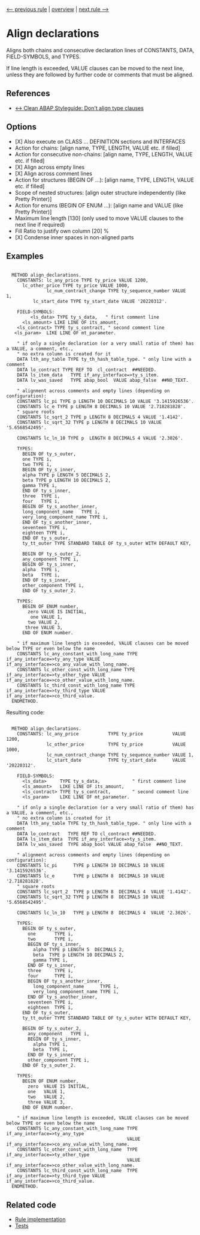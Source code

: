 [<-- previous rule](AlignAliasesForRule.md) | [overview](../rules.md) | [next rule -->](AlignAssignmentsRule.md)

# Align declarations

Aligns both chains and consecutive declaration lines of CONSTANTS, DATA, FIELD-SYMBOLS, and TYPES.

If line length is exceeded, VALUE clauses can be moved to the next line, unless they are followed by further code or comments that must be aligned.

## References

* [<-> Clean ABAP Styleguide: Don't align type clauses](https://github.com/SAP/styleguides/blob/main/clean-abap/CleanABAP.md#dont-align-type-clauses)

## Options

* \[X\] Also execute on CLASS ... DEFINITION sections and INTERFACES
* Action for chains: \[align name, TYPE, LENGTH, VALUE etc. if filled\]
* Action for consecutive non-chains: \[align name, TYPE, LENGTH, VALUE etc. if filled\]
* \[X\] Align across empty lines
* \[X\] Align across comment lines
* Action for structures \(BEGIN OF ...\): \[align name, TYPE, LENGTH, VALUE etc. if filled\]
* Scope of nested structures: \[align outer structure independently \(like Pretty Printer\)\]
* Action for enums \(BEGIN OF ENUM ...\): \[align name and VALUE \(like Pretty Printer\)\]
* Maximum line length \[130\] \(only used to move VALUE clauses to the next line if required\)
* Fill Ratio to justify own column \[20\] %
* \[X\] Condense inner spaces in non-aligned parts

## Examples


```ABAP

  METHOD align_declarations.
    CONSTANTS: lc_any_price TYPE ty_price VALUE 1200,
      lc_other_price TYPE ty_price VALUE 1000,
               lc_num_contract_change TYPE ty_sequence_number VALUE    1,
          lc_start_date TYPE ty_start_date VALUE '20220312'.

    FIELD-SYMBOLS: 
         <ls_data> TYPE ty_s_data,   " first comment line
      <ls_amount> LIKE LINE OF its_amount,
    <ls_contract> TYPE ty_s_contract, " second comment line
   <ls_param>  LIKE LINE OF mt_parameter.

    " if only a single declaration (or a very small ratio of them) has a VALUE, a comment, etc.,
    " no extra column is created for it
    DATA lth_any_table TYPE ty_th_hash_table_type. " only line with a comment
    DATA lo_contract TYPE REF TO  cl_contract  ##NEEDED.
    DATA ls_item_data   TYPE if_any_interface=>ty_s_item.
    DATA lv_was_saved   TYPE abap_bool  VALUE abap_false  ##NO_TEXT.

    " alignment across comments and empty lines (depending on configuration):
    CONSTANTS lc_pi TYPE p LENGTH 10 DECIMALS 10 VALUE '3.1415926536'.
    CONSTANTS lc_e TYPE p LENGTH 8 DECIMALS 10 VALUE '2.718281828'.
    " square roots
    CONSTANTS lc_sqrt_2 TYPE p LENGTH 8 DECIMALS 4 VALUE '1.4142'.
    CONSTANTS lc_sqrt_32 TYPE p LENGTH 8 DECIMALS 10 VALUE '5.6568542495'.

    CONSTANTS lc_ln_10 TYPE p  LENGTH 8 DECIMALS 4 VALUE '2.3026'.

    TYPES:
      BEGIN OF ty_s_outer,
      one TYPE i,
      two TYPE i,
      BEGIN OF ty_s_inner,
      alpha TYPE p LENGTH 5 DECIMALS 2,
      beta TYPE p LENGTH 10 DECIMALS 2,
      gamma TYPE i,
      END OF ty_s_inner,
      three  TYPE i,
      four   TYPE i,
      BEGIN OF ty_s_another_inner,
      long_component_name   TYPE i,
      very_long_component_name TYPE i,
      END OF ty_s_another_inner,
      seventeen TYPE i,
      eighteen TYPE i,
      END OF ty_s_outer,
      ty_tt_outer TYPE STANDARD TABLE OF ty_s_outer WITH DEFAULT KEY,

      BEGIN OF ty_s_outer_2,
      any_component TYPE i,
      BEGIN OF ty_s_inner,
      alpha  TYPE i,
      beta   TYPE i,
      END OF ty_s_inner,
      other_component TYPE i,
      END OF ty_s_outer_2.

    TYPES:
      BEGIN OF ENUM number,
        zero VALUE IS INITIAL,
         one VALUE 1,
        two VALUE 2,
       three VALUE 3,
      END OF ENUM number.

    " if maximum line length is exceeded, VALUE clauses can be moved below TYPE or even below the name
    CONSTANTS lc_any_constant_with_long_name TYPE if_any_interface=>ty_any_type VALUE if_any_interface=>co_any_value_with_long_name.
    CONSTANTS lc_other_const_with_long_name TYPE if_any_interface=>ty_other_type VALUE if_any_interface=>co_other_value_with_long_name.
    CONSTANTS lc_third_const_with_long_name TYPE if_any_interface=>ty_third_type VALUE if_any_interface=>co_third_value.
  ENDMETHOD.
```

Resulting code:

```ABAP

  METHOD align_declarations.
    CONSTANTS: lc_any_price           TYPE ty_price           VALUE 1200,
               lc_other_price         TYPE ty_price           VALUE 1000,
               lc_num_contract_change TYPE ty_sequence_number VALUE 1,
               lc_start_date          TYPE ty_start_date      VALUE '20220312'.

    FIELD-SYMBOLS:
      <ls_data>     TYPE ty_s_data,            " first comment line
      <ls_amount>   LIKE LINE OF its_amount,
      <ls_contract> TYPE ty_s_contract,        " second comment line
      <ls_param>    LIKE LINE OF mt_parameter.

    " if only a single declaration (or a very small ratio of them) has a VALUE, a comment, etc.,
    " no extra column is created for it
    DATA lth_any_table TYPE ty_th_hash_table_type. " only line with a comment
    DATA lo_contract   TYPE REF TO cl_contract ##NEEDED.
    DATA ls_item_data  TYPE if_any_interface=>ty_s_item.
    DATA lv_was_saved  TYPE abap_bool VALUE abap_false  ##NO_TEXT.

    " alignment across comments and empty lines (depending on configuration):
    CONSTANTS lc_pi      TYPE p LENGTH 10 DECIMALS 10 VALUE '3.1415926536'.
    CONSTANTS lc_e       TYPE p LENGTH 8  DECIMALS 10 VALUE '2.718281828'.
    " square roots
    CONSTANTS lc_sqrt_2  TYPE p LENGTH 8  DECIMALS 4  VALUE '1.4142'.
    CONSTANTS lc_sqrt_32 TYPE p LENGTH 8  DECIMALS 10 VALUE '5.6568542495'.

    CONSTANTS lc_ln_10   TYPE p LENGTH 8  DECIMALS 4  VALUE '2.3026'.

    TYPES:
      BEGIN OF ty_s_outer,
        one       TYPE i,
        two       TYPE i,
        BEGIN OF ty_s_inner,
          alpha TYPE p LENGTH 5  DECIMALS 2,
          beta  TYPE p LENGTH 10 DECIMALS 2,
          gamma TYPE i,
        END OF ty_s_inner,
        three     TYPE i,
        four      TYPE i,
        BEGIN OF ty_s_another_inner,
          long_component_name      TYPE i,
          very_long_component_name TYPE i,
        END OF ty_s_another_inner,
        seventeen TYPE i,
        eighteen  TYPE i,
      END OF ty_s_outer,
      ty_tt_outer TYPE STANDARD TABLE OF ty_s_outer WITH DEFAULT KEY,

      BEGIN OF ty_s_outer_2,
        any_component   TYPE i,
        BEGIN OF ty_s_inner,
          alpha TYPE i,
          beta  TYPE i,
        END OF ty_s_inner,
        other_component TYPE i,
      END OF ty_s_outer_2.

    TYPES:
      BEGIN OF ENUM number,
        zero  VALUE IS INITIAL,
        one   VALUE 1,
        two   VALUE 2,
        three VALUE 3,
      END OF ENUM number.

    " if maximum line length is exceeded, VALUE clauses can be moved below TYPE or even below the name
    CONSTANTS lc_any_constant_with_long_name TYPE if_any_interface=>ty_any_type
                                             VALUE if_any_interface=>co_any_value_with_long_name.
    CONSTANTS lc_other_const_with_long_name  TYPE if_any_interface=>ty_other_type
                                             VALUE if_any_interface=>co_other_value_with_long_name.
    CONSTANTS lc_third_const_with_long_name  TYPE if_any_interface=>ty_third_type VALUE if_any_interface=>co_third_value.
  ENDMETHOD.
```

## Related code

* [Rule implementation](../../com.sap.adt.abapcleaner/src/com/sap/adt/abapcleaner/rules/alignment/AlignDeclarationsRule.java)
* [Tests](../../test/com.sap.adt.abapcleaner.test/src/com/sap/adt/abapcleaner/rules/alignment/AlignDeclarationsTest.java)

